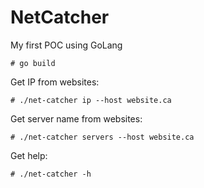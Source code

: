 
# NetCatcher
My first POC using GoLang

```
# go build
```
Get IP from websites:
```
# ./net-catcher ip --host website.ca
```

Get server name from websites:
```
# ./net-catcher servers --host website.ca
```

Get help:
```
# ./net-catcher -h
```
